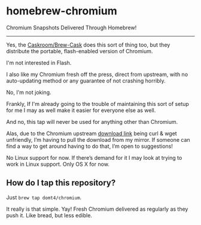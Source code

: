 homebrew-chromium
=================

Chromium Snapshots Delivered Through Homebrew!

------

Yes, the [Caskroom/Brew-Cask](https://github.com/caskroom/homebrew-cask) does this sort of thing too, but they distribute the portable, flash-enabled version of Chromium.

I'm not interested in Flash.

I also like my Chromium fresh off the press, direct from upstream, with no auto-updating method or any guarantee of not crashing horribly.

No, I'm not joking.

Frankly, If I'm already going to the trouble of maintaining this sort of setup for me I may as well make it easier for everyone else as well.

And no, this tap will never be used for anything other than Chromium.

Alas, due to the Chromium upstream [download link](https://commondatastorage.googleapis.com/chromium-browser-snapshots/index.html) being curl & wget unfriendly, I’m having to pull the download from my mirror. If someone can find a way to get around having to do that, I’m open to suggestions!

No Linux support for now. If there’s demand for it I may look at trying to work in Linux support. Only OS X for now.

How do I tap this repository?
--------------------------------
Just `brew tap domt4/chromium`.

It really is that simple. Yay! Fresh Chromium delivered as regularly as they push it. Like bread, but less edible.
